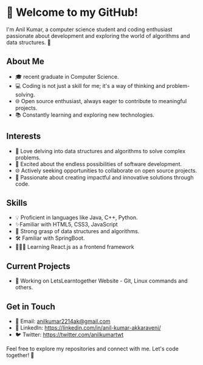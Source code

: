 # 🌟 Welcome to my GitHub!

I'm Anil Kumar, a computer science student and coding enthusiast passionate about development and exploring the world of algorithms and data structures. 🚀

## About Me

- 🎓 recent graduate in Computer Science.
- 💻 Coding is not just a skill for me; it's a way of thinking and problem-solving.
- 🌐 Open source enthusiast, always eager to contribute to meaningful projects.
- 📚 Constantly learning and exploring new technologies.

## Interests

- 👾 Love delving into data structures and algorithms to solve complex problems.
- 🚀 Excited about the endless possibilities of software development.
- 🌐 Actively seeking opportunities to collaborate on open source projects.
- 💖 Passionate about creating impactful and innovative solutions through code.

## Skills

- 💡 Proficient in languages like Java, C++, Python.
- ✨Familiar with HTML5, CSS3, JavaScript
- 🧠 Strong grasp of data structures and algorithms.
- 🛠️ Familiar with SpringBoot.
- 👨🏻‍💻 Learning React.js as a frontend framework

## Current Projects

- 🚀 Working on LetsLearntogether Website - Git, Linux commands and others.

## Get in Touch

- 📧 Email: anilkumar2214ak@gmail.com
- 🔗 LinkedIn: https://linkedin.com/in/anil-kumar-akkaraveni/
- 🐦 Twitter: https://twitter.com/anilkumartwt

Feel free to explore my repositories and connect with me. Let's code together! 🚀
